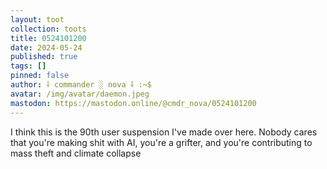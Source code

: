 ```yaml
---
layout: toot
collection: toots
title: 0524101200
date: 2024-05-24
published: true
tags: []
pinned: false
author: ⸸ commander ░ nova ⸸ :~$
avatar: /img/avatar/daemon.jpeg
mastodon: https://mastodon.online/@cmdr_nova/0524101200
---
```


I think this is the 90th user suspension I've made over here. Nobody cares that you're making shit with AI, you're a grifter, and you're contributing to mass theft and climate collapse
